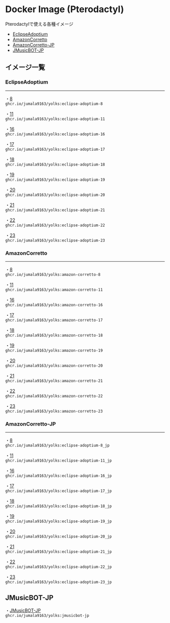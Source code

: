 # Docker Image (Pterodactyl)

Pterodactylで使える各種イメージ

- [EclipseAdoptium](https://github.com/Jumala9163/Docker/tree/main/EclipseAdoptium/)
- [AmazonCorretto](https://github.com/Jumala9163/Docker/tree/main/Amazon-Corretto/)
- [AmazonCorretto-JP](https://github.com/Jumala9163/Docker/tree/main/Amazon-Corretto-JP/)
- [JMusicBOT-JP](https://github.com/Jumala9163/Docker/tree/main/Discord/JMusicBOT-JP)

## イメージ一覧

### EclipseAdoptium

---

・[8](https://github.com/Jumala9163/Docker/tree/main/EclipseAdoptium/EclipseAdoptium-8)\
`ghcr.io/jumala9163/yolks:eclipse-adoptium-8`

・[11](https://github.com/Jumala9163/Docker/tree/main/EclipseAdoptium/EclipseAdoptium-11)\
`ghcr.io/jumala9163/yolks:eclipse-adoptium-11`

・[16](https://github.com/Jumala9163/Docker/tree/main/EclipseAdoptium/EclipseAdoptium-16)\
`ghcr.io/jumala9163/yolks:eclipse-adoptium-16`

・[17](https://github.com/Jumala9163/Docker/tree/main/EclipseAdoptium/EclipseAdoptium-17)\
`ghcr.io/jumala9163/yolks:eclipse-adoptium-17`

・[18](https://github.com/Jumala9163/Docker/tree/main/EclipseAdoptium/EclipseAdoptium-18)\
`ghcr.io/jumala9163/yolks:eclipse-adoptium-18`

・[19](https://github.com/Jumala9163/Docker/tree/main/EclipseAdoptium/EclipseAdoptium-19)\
`ghcr.io/jumala9163/yolks:eclipse-adoptium-19`

・[20](https://github.com/Jumala9163/Docker/tree/main/EclipseAdoptium/EclipseAdoptium-20)\
`ghcr.io/jumala9163/yolks:eclipse-adoptium-20`

・[21](https://github.com/Jumala9163/Docker/tree/main/EclipseAdoptium/EclipseAdoptium-21)\
`ghcr.io/jumala9163/yolks:eclipse-adoptium-21`

・[22](https://github.com/Jumala9163/Docker/tree/main/EclipseAdoptium/EclipseAdoptium-22)\
`ghcr.io/jumala9163/yolks:eclipse-adoptium-22`

・[23](https://github.com/Jumala9163/Docker/tree/main/EclipseAdoptium/EclipseAdoptium-23)\
`ghcr.io/jumala9163/yolks:eclipse-adoptium-23`

### AmazonCorretto

---

・[8](https://github.com/Jumala9163/Docker/tree/main/Amazon-Corretto/Amazon-Corretto-8)\
`ghcr.io/jumala9163/yolks:amazon-corretto-8`

・[11](https://github.com/Jumala9163/Docker/tree/main/Amazon-Corretto/Amazon-Corretto-11)\
`ghcr.io/jumala9163/yolks:amazon-corretto-11`

・[16](https://github.com/Jumala9163/Docker/tree/main/Amazon-Corretto/Amazon-Corretto-16)\
`ghcr.io/jumala9163/yolks:amazon-corretto-16`

・[17](https://github.com/Jumala9163/Docker/tree/main/Amazon-Corretto/Amazon-Corretto-17)\
`ghcr.io/jumala9163/yolks:amazon-corretto-17`

・[18](https://github.com/Jumala9163/Docker/tree/main/Amazon-Corretto/Amazon-Corretto-18)\
`ghcr.io/jumala9163/yolks:amazon-corretto-18`

・[19](https://github.com/Jumala9163/Docker/tree/main/Amazon-Corretto/Amazon-Corretto-19)\
`ghcr.io/jumala9163/yolks:amazon-corretto-19`

・[20](https://github.com/Jumala9163/Docker/tree/main/Amazon-Corretto/Amazon-Corretto-20)\
`ghcr.io/jumala9163/yolks:amazon-corretto-20`

・[21](https://github.com/Jumala9163/Docker/tree/main/Amazon-Corretto/Amazon-Corretto-21)\
`ghcr.io/jumala9163/yolks:amazon-corretto-21`

・[22](https://github.com/Jumala9163/Docker/tree/main/Amazon-Corretto/Amazon-Corretto-22)\
`ghcr.io/jumala9163/yolks:amazon-corretto-22`

・[23](https://github.com/Jumala9163/Docker/tree/main/Amazon-Corretto/Amazon-Corretto-23)\
`ghcr.io/jumala9163/yolks:amazon-corretto-23`

### AmazonCorretto-JP

---

・[8](https://github.com/Jumala9163/Docker/tree/main/Amazon-Corretto-JP/Amazon-Corretto-8_JP)\
`ghcr.io/jumala9163/yolks:eclipse-adoptium-8_jp`

・[11](https://github.com/Jumala9163/Docker/tree/main/Amazon-Corretto-JP/Amazon-Corretto-11_JP)\
`ghcr.io/jumala9163/yolks:eclipse-adoptium-11_jp`

・[16](https://github.com/Jumala9163/Docker/tree/main/Amazon-Corretto-JP/Amazon-Corretto-16_JP)\
`ghcr.io/jumala9163/yolks:eclipse-adoptium-16_jp`

・[17](https://github.com/Jumala9163/Docker/tree/main/Amazon-Corretto-JP/Amazon-Corretto-17_JP)\
`ghcr.io/jumala9163/yolks:eclipse-adoptium-17_jp`

・[18](https://github.com/Jumala9163/Docker/tree/main/Amazon-Corretto-JP/Amazon-Corretto-18_JP)\
`ghcr.io/jumala9163/yolks:eclipse-adoptium-18_jp`

・[19](https://github.com/Jumala9163/Docker/tree/main/Amazon-Corretto-JP/Amazon-Corretto-19_JP)\
`ghcr.io/jumala9163/yolks:eclipse-adoptium-19_jp`

・[20](https://github.com/Jumala9163/Docker/tree/main/Amazon-Corretto-JP/Amazon-Corretto-20_JP)\
`ghcr.io/jumala9163/yolks:eclipse-adoptium-20_jp`

・[21](https://github.com/Jumala9163/Docker/tree/main/Amazon-Corretto-JP/Amazon-Corretto-21_JP)\
`ghcr.io/jumala9163/yolks:eclipse-adoptium-21_jp`

・[22](https://github.com/Jumala9163/Docker/tree/main/Amazon-Corretto-JP/Amazon-Corretto-22_JP)\
`ghcr.io/jumala9163/yolks:eclipse-adoptium-22_jp`

・[23](https://github.com/Jumala9163/Docker/tree/main/Amazon-Corretto-JP/Amazon-Corretto-23_JP)\
`ghcr.io/jumala9163/yolks:eclipse-adoptium-23_jp`

## JMusicBOT-JP

・[JMusicBOT-JP](https://github.com/Jumala9163/Docker/tree/main/Discord/JMusicBOT-JP)\
`ghcr.io/jumala9163/yolks:jmusicbot-jp`
